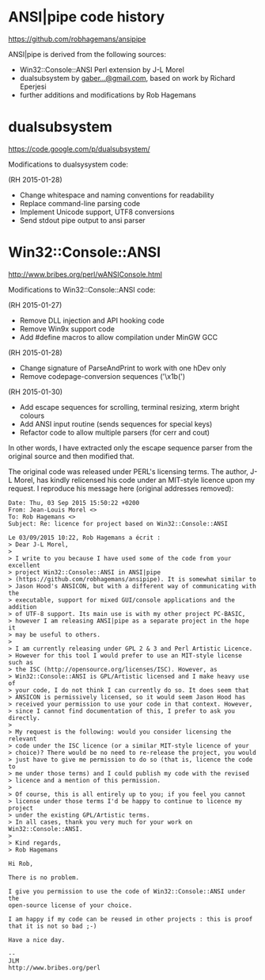 ANSI|pipe code history
======================
https://github.com/robhagemans/ansipipe

ANSI|pipe is derived from the following sources:

- Win32::Console::ANSI Perl extension by J-L Morel
- dualsubsystem by gaber...@gmail.com, based on work by Richard Eperjesi
- further additions and modifications by Rob Hagemans


dualsubsystem
=============
https://code.google.com/p/dualsubsystem/

Modifications to dualsysystem code:  

(RH 2015-01-28)

-   Change whitespace and naming conventions for readability
-   Replace command-line parsing code
-   Implement Unicode support, UTF8 conversions
-   Send stdout pipe output to ansi parser


Win32::Console::ANSI
====================
http://www.bribes.org/perl/wANSIConsole.html

Modifications to Win32::Console::ANSI code:  

(RH 2015-01-27)

-   Remove DLL injection and API hooking code
-   Remove Win9x support code
-   Add #define macros to allow compilation under MinGW GCC  

(RH 2015-01-28)

-   Change signature of ParseAndPrint to work with one hDev only
-   Remove codepage-conversion sequences ('\x1b(')  

(RH 2015-01-30)

-   Add escape sequences for scrolling, terminal resizing, xterm bright colours
-   Add ANSI input routine (sends sequences for special keys)
-   Refactor code to allow multiple parsers (for cerr and cout)  

In other words, I have extracted only the escape sequence parser from the
original source and then modified that.

The original code was released under PERL's licensing terms.
The author, J-L Morel, has kindly relicensed his code under an MIT-style licence upon my request.
I reproduce his message here (original addresses removed):

    Date: Thu, 03 Sep 2015 15:50:22 +0200
    From: Jean-Louis Morel <>
    To: Rob Hagemans <>
    Subject: Re: licence for project based on Win32::Console::ANSI

    Le 03/09/2015 10:22, Rob Hagemans a écrit :
    > Dear J-L Morel,
    >
    > I write to you because I have used some of the code from your excellent
    > project Win32::Console::ANSI in ANSI|pipe
    > (https://github.com/robhagemans/ansipipe). It is somewhat similar to
    > Jason Hood's ANSICON, but with a different way of communicating with the
    > executable, support for mixed GUI/console applications and the addition
    > of UTF-8 support. Its main use is with my other project PC-BASIC,
    > however I am releasing ANSI|pipe as a separate project in the hope it
    > may be useful to others.
    >
    > I am currently releasing under GPL 2 & 3 and Perl Artistic Licence.
    > However for this tool I would prefer to use an MIT-style license such as
    > the ISC (http://opensource.org/licenses/ISC). However, as
    > Win32::Console::ANSI is GPL/Artistic licensed and I make heavy use of
    > your code, I do not think I can currently do so. It does seem that
    > ANSICON is permissively licensed, so it would seem Jason Hood has
    > received your permission to use your code in that context. However,
    > since I cannot find documentation of this, I prefer to ask you directly.
    >
    > My request is the following: would you consider licensing the relevant
    > code under the ISC licence (or a similar MIT-style licence of your
    > choice)? There would be no need to re-release the project, you would
    > just have to give me permission to do so (that is, licence the code to
    > me under those terms) and I could publish my code with the revised
    > licence and a mention of this permission.
    >
    > Of course, this is all entirely up to you; if you feel you cannot
    > license under those terms I'd be happy to continue to licence my project
    > under the existing GPL/Artistic terms.
    > In all cases, thank you very much for your work on Win32::Console::ANSI.
    >
    > Kind regards,
    > Rob Hagemans

    Hi Rob,

    There is no problem.

    I give you permission to use the code of Win32::Console::ANSI under the
    open-source license of your choice.

    I am happy if my code can be reused in other projects : this is proof
    that it is not so bad ;-)

    Have a nice day.

    --
    JLM
    http://www.bribes.org/perl
